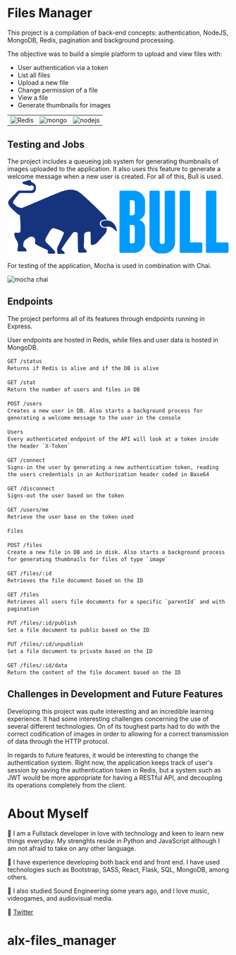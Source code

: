 # Files Manager

This project is a compilation of back-end concepts: authentication, NodeJS, MongoDB, Redis, pagination and background processing.

The objective was to build a simple platform to upload and view files with:

- User authentication via a token
- List all files
- Upload a new file
- Change permission of a file
- View a file
- Generate thumbnails for images

|                                                                                                         |                                                                                      |                                                                                              |
| ------------------------------------------------------------------------------------------------------- | ------------------------------------------------------------------------------------ | -------------------------------------------------------------------------------------------- |
| ![Redis](https://upload.wikimedia.org/wikipedia/en/thumb/6/6b/Redis_Logo.svg/1000px-Redis_Logo.svg.png) | ![mongo](https://webassets.mongodb.com/_com_assets/cms/mongodb_logo1-76twgcu2dm.png) | ![nodejs](https://d2eip9sf3oo6c2.cloudfront.net/tags/images/000/000/256/full/nodejslogo.png) |

## Testing and Jobs

The project includes a queueing job system for generating thumbnails of images uploaded to the application. It also uses this feature to generate a welcome message when a new user is created. For all of this, Bull is used.
![bull nodejs](https://raw.githubusercontent.com/OptimalBits/bull/master/support/logo%402x.png)

For testing of the application, Mocha is used in combination with Chai.

![mocha chai](https://miro.medium.com/max/499/0*WpXBkrfgR2g9dw2T.png)

## Endpoints

The project performs all of its features through endpoints running in Express.

User endpoints are hosted in Redis, while files and user data is hosted in MongoDB.

    GET /status
    Returns if Redis is alive and if the DB is alive

    GET /stat
    Return the number of users and files in DB

    POST /users
    Creates a new user in DB. Also starts a background process for generating a welcome message to the user in the console

    Users
    Every authenticated endpoint of the API will look at a token inside the header `X-Token`

    GET /connect
    Signs-in the user by generating a new authentication token, reading the users credentials in an Authorization header coded in Base64

    GET /disconnect
    Signs-out the user based on the token

    GET /users/me
    Retrieve the user base on the token used

    Files

    POST /files
    Create a new file in DB and in disk. Also starts a background process for generating thumbnails for files of type `image`

    GET /files/:id
    Retrieves the file document based on the ID

    GET /files
    Retrieves all users file documents for a specific `parentId` and with pagination

    PUT /files/:id/publish
    Set a file document to public based on the ID

    PUT /files/:id/unpublish
    Set a file document to private based on the ID

    GET /files/:id/data
    Return the content of the file document based on the ID

## Challenges in Development and Future Features

Developing this project was quite interesting and an incredible learning experience. It had some interesting challenges concerning the use of several different technologies. On of its toughest parts had to do with the correct codification of images in order to allowing for a correct transmission of data through the HTTP protocol.

In regards to future features, it would be interesting to change the authentication system. Right now, the application keeps track of user's session by saving the authentication token in Redis, but a system such as JWT would be more appropriate for having a RESTful API, and decoupling its operations completely from the client.

# About Myself

🎯 I am a Fullstack developer in love with technology and keen to learn new things everyday. My strenghts reside in Python and JavaScript although I am not afraid to take on any other language.

🎯 I have experience developing both back end and front end. I have used technologies such as Bootstrap, SASS, React,  Flask,  SQL, MongoDB,  among others.

🎯 I also studied Sound Engineering some years ago, and I love music, videogames, and audiovisual media.

🔹 [Twitter](https://twitter.com/fissy1st)
# alx-files_manager
